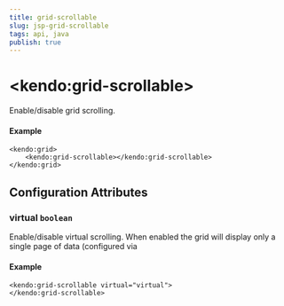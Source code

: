 ```yaml
---
title: grid-scrollable
slug: jsp-grid-scrollable
tags: api, java
publish: true
---
```


# \<kendo:grid-scrollable\>

Enable/disable grid scrolling.

#### Example
    <kendo:grid>
        <kendo:grid-scrollable></kendo:grid-scrollable>
    </kendo:grid>

## Configuration Attributes

### virtual `boolean`

Enable/disable virtual scrolling. When enabled the grid will display only a single page of data (configured via

#### Example
    <kendo:grid-scrollable virtual="virtual">
    </kendo:grid-scrollable>

